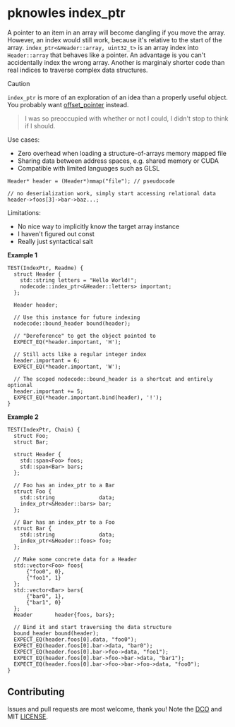 # pknowles index_ptr

A pointer to an item in an array will become dangling if you move the array.
However, an index would still work, because it's relative to the start of the
array. `index_ptr<&Header::array, uint32_t>` is an array index into
`Header::array` that behaves like a pointer. An advantage is you can't
accidentally index the wrong array. Another is marginaly shorter code than real
indices to traverse complex data structures.

> [!CAUTION]
> `index_ptr` is more of an exploration of an idea than a properly useful
> object. You probably want
> [offset_pointer](https://github.com/pknowles/offset_ptr) instead.

>I was so preoccupied with whether or not I could, I didn't stop to think if I
>should.

Use cases:
- Zero overhead when loading a structure-of-arrays memory mapped file
- Sharing data between address spaces, e.g. shared memory or CUDA
- Compatible with limited languages such as GLSL

```
Header* header = (Header*)mmap("file"); // pseudocode

// no deserialization work, simply start accessing relational data
header->foos[3]->bar->baz...;
```

Limitations:

- No nice way to implicitly know the target array instance
- I haven't figured out const
- Really just syntactical salt

**Example 1**

```
TEST(IndexPtr, Readme) {
  struct Header {
    std::string letters = "Hello World!";
    nodecode::index_ptr<&Header::letters> important;
  };

  Header header;

  // Use this instance for future indexing
  nodecode::bound_header bound(header);

  // "Dereference" to get the object pointed to
  EXPECT_EQ(*header.important, 'H');

  // Still acts like a regular integer index
  header.important = 6;
  EXPECT_EQ(*header.important, 'W');

  // The scoped nodecode::bound_header is a shortcut and entirely optional
  header.important += 5;
  EXPECT_EQ(*header.important.bind(header), '!');
}
```

**Example 2**

```
TEST(IndexPtr, Chain) {
  struct Foo;
  struct Bar;

  struct Header {
    std::span<Foo> foos;
    std::span<Bar> bars;
  };

  // Foo has an index_ptr to a Bar
  struct Foo {
    std::string              data;
    index_ptr<&Header::bars> bar;
  };

  // Bar has an index_ptr to a Foo
  struct Bar {
    std::string              data;
    index_ptr<&Header::foos> foo;
  };

  // Make some concrete data for a Header
  std::vector<Foo> foos{
      {"foo0", 0},
      {"foo1", 1}
  };
  std::vector<Bar> bars{
      {"bar0", 1},
      {"bar1", 0}
  };
  Header       header{foos, bars};

  // Bind it and start traversing the data structure
  bound_header bound(header);
  EXPECT_EQ(header.foos[0].data, "foo0");
  EXPECT_EQ(header.foos[0].bar->data, "bar0");
  EXPECT_EQ(header.foos[0].bar->foo->data, "foo1");
  EXPECT_EQ(header.foos[0].bar->foo->bar->data, "bar1");
  EXPECT_EQ(header.foos[0].bar->foo->bar->foo->data, "foo0");
}
```

## Contributing

Issues and pull requests are most welcome, thank you! Note the
[DCO](CONTRIBUTING) and MIT [LICENSE](LICENSE).
